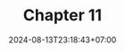 ---
weight: 2100
title: "Chapter 11"
description: "Dependency Inversion Principle (DIP)"
icon: "article"
date: "2024-08-13T23:18:43+07:00"
lastmod: "2024-08-13T23:18:43+07:00"
draft: false
toc: true
---